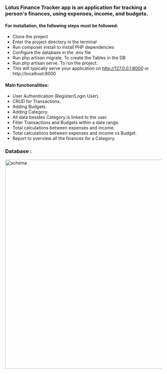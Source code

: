 
### Lotus Finance Tracker app is an application for tracking a person's finances, using expenses, income, and budgets.

#### For installation, the following steps must be followed:

- Clone the project
- Enter the project directory in the terminal
- Run composer install to install PHP dependencies
- Configure the database in the .env file
- Run php artisan migrate. To create the Tables in the DB
- Run php artisan serve. To run the project.
- This will typically serve your application on http://127.0.0.1:8000 or http://localhost:8000

#### Main functionalities:

- User Authentication (Register/Login User).
- CRUD for Transactions.
- Adding Budgets.
- Adding Category.
- All data besides Category is linked to the user.
- Filter Transactions and Budgets within a date range.
- Total calculations between expenses and income.
- Total calculations between expenses and income vs Budget.
- Report to overview all the finances for a Category.


### Database :

<img width="675" height="672" alt="schema" src="https://github.com/user-attachments/assets/ad0bbc21-2ced-4a31-b7d4-890f7de74dc9" />

